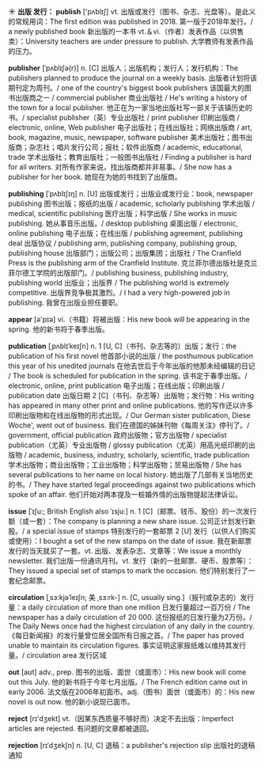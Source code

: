 ☀ <span class="category">**出版 发行：**</span>
<span class="vocabulary">**publish**</span> ['pʌblɪʃ] 
<span class="definition">vt. 出版或发行（图书、杂志、光盘等）。是此义的常规用词：</span>The first edition was published in 2018. 第一版于2018年发行。/ a newly published book 新出版的一本书 <span class="definition">vt.＆vi.（作者）发表作品（以供售卖）：</span>University teachers are under pressure to publish. 大学教师有发表作品的压力。
           
<span class="vocabulary">**publisher**</span> [ˈpʌblɪʃə(r)]
<span class="definition">n. [C] 出版人；出版机构；发行人；发行机构：</span>The publishers planned to produce the journal on a weekly basis. 出版者计划将该期刊定为周刊。/ one of the country's biggest book publishers 该国最大的图书出版商之一 / commercial publisher 商业出版社 / He's writing a history of the town for a local publisher. 他正在为一家当地出版社写一部关于该镇历史的书。/ specialist publisher（英）专业出版社 / print publisher 印刷出版商 / electronic, online, Web publisher 电子出版社；在线出版社；网络出版商 / art, book, magazine, music, newspaper, software publisher 美术出版社；图书出版商；杂志社；唱片发行公司；报社；软件出版商 / academic, educational, trade 学术出版社；教育出版社；一般图书出版社 / Finding a publisher is hard for all writers. 对所有作家来说，找出版商都并非易事。/ She now has a publisher for her book. 她现在为她的书找到了出版商。

<span class="vocabulary">**publishing**</span> [ˈpʌblɪʃɪŋ]
<span class="definition">n. [U] 出版或发行；出版业或发行业：</span>book, newspaper publishing 图书出版；报纸的出版 / academic, scholarly publishing 学术出版 / medical, scientific publishing 医疗出版；科学出版 / She works in music publishing. 她从事音乐出版。/ desktop publishing 桌面出版 / electronic, online publishing 电子出版；在线出版 / publishing agreement, publishing deal 出版协议 / publishing arm, publishing company, publishing group, publishing house 出版部门；出版公司；出版集团；出版社 / The Cranfield Press is the publishing arm of the Cranfield Institute. 克兰菲尔德出版社是克兰菲尔德工学院的出版部门。/ publishing business, publishing industry, publishing world 出版业；出版界 / The publishing world is extremely competitive. 出版界竞争极其激烈。/ I had a very high-powered job in publishing. 我曾在出版业担任要职。

<span class="vocabulary">**appear**</span> [ə'pɪə] 
<span class="definition">vi.（书籍）将被出版：</span>His new book will be appearing in the spring. 他的新书将于春季出版。
                      
<span class="vocabulary">**publication**</span> [ˌpʌblɪˈkeɪʃn]
<span class="definition">n. 1 [U, C]（书刊、杂志等的）出版；发行：</span>the publication of his first novel 他首部小说的出版 / the posthumous publication this year of his unedited journals 在他去世后于今年出版的他那未经编辑的日记 / The book is scheduled for publication in the spring. 该书定于春季出版。/ electronic, online, print publication 电子出版；在线出版；印刷出版 / publication date 出版日期 <span class="definition">2 [C]（书刊、杂志等）出版物；发行物：</span>His writing has appeared in many other print and online publications. 他的写作还以许多印刷出版物和在线出版物的形式出现。/ Our German sister publication, Diese Woche', went out of business. 我们在德国的姊妹刊物《每周关注》停刊了。/ government, official publication 政府出版物；官方出版物 / specialist publication（尤英）专业出版物 / glossy publication（尤英）用高光纸印刷的出版物 / academic, business, industry, scholarly, scientific, trade publication 学术出版物；商业出版物；工业出版物；科学出版物；贸易出版物 / She has several publications to her name on local history. 她出版了几部有关当地历史的书。/ They have started legal proceedings against two publications which spoke of an affair. 他们开始对两本提及一桩婚外情的出版物提起法律诉讼。

<span class="vocabulary">**issue**</span> [ˈɪʃu:; British English also ˈɪsju:]
<span class="definition">n. 1 [C]（邮票、钱币、股份）的一次发行额（或一套）：</span>The company is planning a new share issue. 公司正计划发行新股。/ a special issue of stamps 特别发行的一套邮票 <span class="definition">2 [U] 发行（以供人们购买或使用）：</span>I bought a set of the new stamps on the date of issue. 我在新邮票发行的当天就买了一套。<span class="definition">vt. 出版、发表杂志、文章等：</span>We issue a monthly newsletter. 我们出版一份通讯月刊。<span class="definition">vt. 发行（新的一批邮票、硬币、股票等）：</span>They issued a special set of stamps to mark the occasion. 他们特别发行了一套纪念邮票。
           
<span class="vocabulary">**circulation**</span> [ˌsɜ:kjəˈleɪʃn; 美 ˌsɜ:rk-]
<span class="definition">n. [C, usually sing.]（报刊或杂志的）发行量：</span>a daily circulation of more than one million 日发行量超过一百万份 / The newspaper has a daily circulation of 20 000. 这份报纸的日发行量为2万份。/ The Daily News once had the highest circulation of any daily in the country.《每日新闻报》的发行量曾位居全国所有日报之首。/ The paper has proved unable to maintain its circulation figures. 事实证明这家报纸难以维持其发行量。/ circulation area 发行区域

<span class="vocabulary">**out**</span> [aʊt] 
<span class="definition">adv., prep. 图书的出版、面世（或面市）：</span>His new book will come out this July. 他的新书将于今年七月出版。/ The French edition came out in early 2006. 法文版在2006年初面市。<span class="definition">adj.（图书）面世（或面市）的：</span>His new novel is out now. 他的新小说现已面市。

<span class="vocabulary">**reject**</span> [rɪ'dӡekt] 
<span class="definition">vt.（因某东西质量不够好而）决定不去出版：</span>Imperfect articles are rejected. 有问题的文章都被退回。
           
<span class="vocabulary">**rejection**</span> [rɪˈdʒekʃn]
<span class="definition">n. [U, C] 退稿：</span>a publisher's rejection slip 出版社的退稿通知
